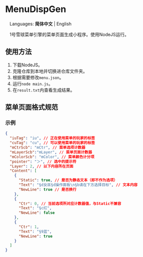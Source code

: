 # MenuDispGen
&emsp;Languages: **简体中文** | English

&emsp;1号雪球菜单引擎的菜单页面生成小程序。使用NodeJS运行。

## 使用方法
1. 下载NodeJS。
2. 克隆仓库到本地并切换进仓库文件夹。
3. 根据需要修改```menu.json```。
4. 运行```node main.js```。
5. 在```result.txt```内查看生成结果。

## 菜单页面格式规范
### 示例
```json
{
  "iuTag": "iu", // 正在使用菜单的玩家的标签
  "cuTag": "cu", // 可以使用菜单的玩家的标签
  "mCtrScb": "mCtr", // 菜单选项计数器
  "mLayerScb":"mLayer", // 菜单页面计数器
  "mColorScb": "mColor", // 菜单颜色计分项
  "pointer": "＞", // 选中的提示符
  "Layer": 2, // 以下内容所在页面
  "Content": [
    {
      "Static": true, // 是否为静态文本（即不作为选项）
      "Text": "§d女巫§d操作面板\n§b请在下方选择目标", // 文本内容
      "NewLine": true // 是否换行
    },
    {
      "Ctr": 0, // 当前选项所对应计数器值，与Static不兼容
      "Text": "§c红",
      "NewLine": false
    },
    {
      "Ctr": 1,
      "Text": "§9蓝",
      "NewLine": true
    }
  ]
}
```